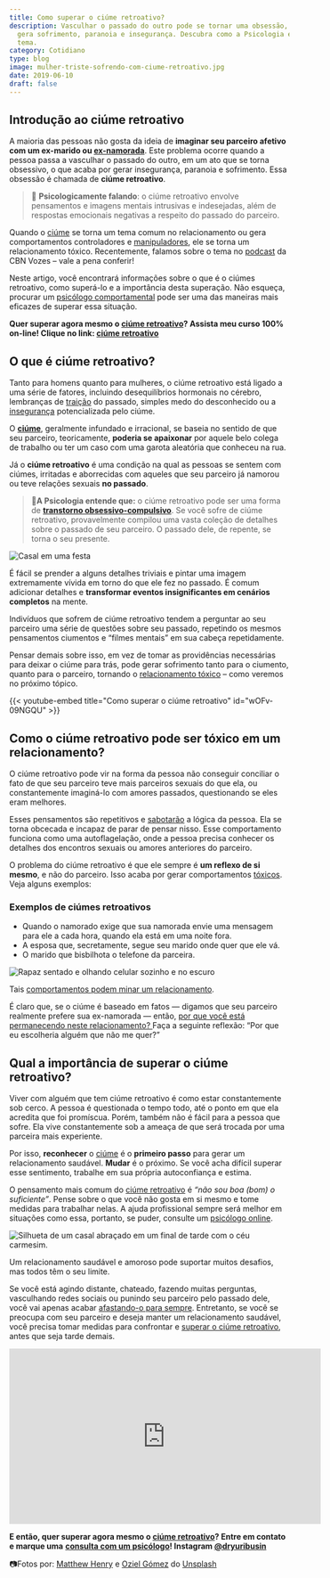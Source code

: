 ```yaml
---
title: Como superar o ciúme retroativo?
description: Vasculhar o passado do outro pode se tornar uma obsessão, o que
  gera sofrimento, paranoia e insegurança. Descubra como a Psicologia explora o
  tema.
category: Cotidiano
type: blog
image: mulher-triste-sofrendo-com-ciume-retroativo.jpg
date: 2019-06-10
draft: false
---
```


## Introdução ao ciúme retroativo

A maioria das pessoas não gosta da ideia de **imaginar seu parceiro afetivo com um ex-marido ou [ex-namorada](/como-lidar-quando-o-namorado-ainda-fala-com-a-ex/)**. Este problema ocorre quando a pessoa passa a vasculhar o passado do outro, em um ato que se torna obsessivo, o que acaba por gerar insegurança, paranoia e sofrimento. Essa obsessão é chamada de **ciúme retroativo**.

> 🧠 **Psicologicamente falando**: o ciúme retroativo envolve pensamentos e imagens mentais intrusivas e indesejadas, além de respostas emocionais negativas a respeito do passado do parceiro.

Quando o [ciúme](https://yuribusin.com.br/como-superar-o-ciume-do-passado/) se torna um tema comum no relacionamento ou gera comportamentos controladores e [manipuladores](https://yuribusin.com.br/como-lidar-com-a-chantagem-emocional/), ele se torna um relacionamento tóxico. Recentemente, falamos sobre o tema no [podcast](https://cbn.globoradio.globo.com/media/audio/265394/vozes-em-debate-relacionamentos-toxicos.htm) da CBN Vozes – vale a pena conferir!

Neste artigo, você encontrará informações sobre o que é o ciúmes retroativo, como superá-lo e a importância desta superação. Não esqueça, procurar um [psicólogo comportamental](https://yuribusin.com.br/) pode ser uma das maneiras mais eficazes de superar essa situação.

**Quer superar agora mesmo o [ciúme retroativo](/curso-ciume-retroativo/)? Assista meu curso 100% on-line! Clique no link: [ciúme retroativo](/curso-ciume-retroativo/)**

## O que é ciúme retroativo?

Tanto para homens quanto para mulheres, o ciúme retroativo está ligado a uma série de fatores, incluindo desequilíbrios hormonais no cérebro, lembranças de [traição](https://yuribusin.com.br/como-superar-a-infidelidade/) do passado, simples medo do desconhecido ou a [insegurança](/5-dicas-para-vencer-a-inseguranca-no-relacionamento/) potencializada pelo ciúme.

O **[ciúme](/quais-as-consequencias-do-ciume-doentio/)**, geralmente infundado e irracional, se baseia no sentido de que seu parceiro, teoricamente, **poderia se apaixonar** por aquele belo colega de trabalho ou ter um caso com uma garota aleatória que conheceu na rua.

Já o **ciúme retroativo** é uma condição na qual as pessoas se sentem com ciúmes, irritadas e aborrecidas com aqueles que seu parceiro já namorou ou teve relações sexuais **no passado**.

> 🧠**A Psicologia entende que:** o ciúme retroativo pode ser uma forma de **[transtorno obsessivo-compulsivo](https://yuribusin.com.br/transtorno-obsessivo-compulsivo-toc/)**. Se você sofre de ciúme retroativo, provavelmente compilou uma vasta coleção de detalhes sobre o passado de seu parceiro. O passado dele, de repente, se torna o seu presente.

![Casal em uma festa](/blog/lua-vazia-Q3PQ2XJy-EY-unsplash-1536x1024.jpg)

É fácil se prender a alguns detalhes triviais e pintar uma imagem extremamente vívida em torno do que ele fez no passado. É comum adicionar detalhes e **transformar eventos insignificantes em cenários completos** na mente.

Indivíduos que sofrem de ciúme retroativo tendem a perguntar ao seu parceiro uma série de questões sobre seu passado, repetindo os mesmos pensamentos ciumentos e “filmes mentais” em sua cabeça repetidamente.

Pensar demais sobre isso, em vez de tomar as providências necessárias para deixar o ciúme para trás, pode gerar sofrimento tanto para o ciumento, quanto para o parceiro, tornando o [relacionamento tóxico](/relacionamento-toxico-entenda-se-voce-esta-em-um/) – como veremos no próximo tópico.

{{< youtube-embed title="Como superar o ciúme retroativo" id="wOFv-09NGQU" >}}

## Como o ciúme retroativo pode ser tóxico em um relacionamento?

O ciúme retroativo pode vir na forma da pessoa não conseguir conciliar o fato de que seu parceiro teve mais parceiros sexuais do que ela, ou constantemente imaginá-lo com amores passados, questionando se eles eram melhores.

Esses pensamentos são repetitivos e [sabotarão](https://yuribusin.com.br/autossabotagem-como-identificar/) a lógica da pessoa. Ela se torna obcecada e incapaz de parar de pensar nisso. Esse comportamento funciona como uma autoflagelação, onde a pessoa precisa conhecer os detalhes dos encontros sexuais ou amores anteriores do parceiro.

O problema do ciúme retroativo é que ele sempre é **um reflexo de si mesmo**, e não do parceiro. Isso acaba por gerar comportamentos [tóxicos](https://yuribusin.com.br/relacionamento-toxico-entenda-se-voce-esta-em-um/). Veja alguns exemplos:

### Exemplos de ciúmes retroativos

- Quando o namorado exige que sua namorada envie uma mensagem para ele a cada hora, quando ela está em uma noite fora.
- A esposa que, secretamente, segue seu marido onde quer que ele vá.
- O marido que bisbilhota o telefone da parceira.

![Rapaz sentado e olhando celular sozinho e no escuro](/blog/matthew-henry-kX9lb7LUDWc-unsplash-1024x683.jpg)

Tais [comportamentos podem minar um relacionamento](https://yuribusin.com.br/5-comportamentos-que-dificultam-o-relacionamento-amoroso/).

É claro que, se o ciúme é baseado em fatos — digamos que seu parceiro realmente prefere sua ex-namorada — então, [por que você está permanecendo neste relacionamento? ](/meu-parceiro-me-traiu-mas-nao-consigo-ir-embora-o-que-fazer-com-essa-traicao/)Faça a seguinte reflexão: “Por que eu escolheria alguém que não me quer?”

## Qual a importância de **superar o ciúme retroativo?**

Viver com alguém que tem ciúme retroativo é como estar constantemente sob cerco. A pessoa é questionada o tempo todo, até o ponto em que ela acredita que foi promíscua. Porém, também não é fácil para a pessoa que sofre. Ela vive constantemente sob a ameaça de que será trocada por uma parceira mais experiente.

Por isso, **reconhecer** o [ciúme](/ciumes-sofrimento-de-muitos-e-amor-de-poucos/) é o **primeiro passo** para gerar um relacionamento saudável. **Mudar** é o próximo. Se você acha difícil superar esse sentimento, trabalhe em sua própria autoconfiança e estima.

O pensamento mais comum do [ciúme retroativo](https://yuribusin.com.br/como-superar-o-ciume-do-passado/) é _“não sou boa (bom) o suficiente”_. Pense sobre o que você não gosta em si mesmo e tome medidas para trabalhar nelas. A ajuda profissional sempre será melhor em situações como essa, portanto, se puder, consulte um [psicólogo online](/psicologo-online/).

![Silhueta de um casal abraçado em um final de tarde com o céu carmesim.](/blog/oziel-gomez-L8-0SAy-aoQ-unsplash-1024x683.jpg)

Um relacionamento saudável e amoroso pode suportar muitos desafios, mas todos têm o seu limite.

Se você está agindo distante, chateado, fazendo muitas perguntas, vasculhando redes sociais ou punindo seu parceiro pelo passado dele, você vai apenas acabar [afastando-o para sempre](/como-superar-termino-de-um-namoro/). Entretanto, se você se preocupa com seu parceiro e deseja manter um relacionamento saudável, você precisa tomar medidas para confrontar e [superar o ciúme retroativo](https://yuribusin.com.br/aula-gratis-ciume-retroativo/), antes que seja tarde demais.

<iframe width="560" height="315" src="https://www.youtube.com/embed/gCEtWQZqiN8" title="YouTube video player" frameborder="0" allow="accelerometer; autoplay; clipboard-write; encrypted-media; gyroscope; picture-in-picture" allowfullscreen></iframe>

**E então, quer superar agora mesmo o [ciúme retroativo](/curso-ciume-retroativo/)? Entre em contato e marque uma** **[consulta com um psicólogo](/contato/)! Instagram [@dryuribusin](https://www.instagram.com/dryuribusin/)**

📷Fotos por: [Matthew Henry](https://unsplash.com/@matthewhenry?utm_source=unsplash&utm_medium=referral&utm_content=creditCopyText) e [Oziel Gómez](https://unsplash.com/@ozgomz?utm_source=unsplash&utm_medium=referral&utm_content=creditCopyText) do [Unsplash](https://unsplash.com/s/photos/selfie-party?utm_source=unsplash&utm_medium=referral&utm_content=creditCopyText)
